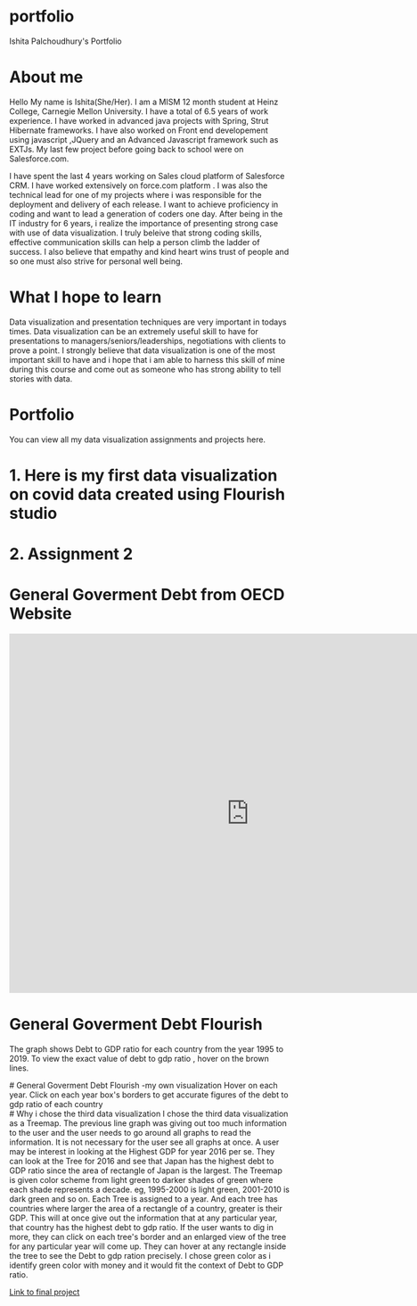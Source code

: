 # portfolio
Ishita Palchoudhury's Portfolio

# About me

Hello My name is Ishita(She/Her). I am a MISM 12 month student at Heinz College, Carnegie Mellon University. I have a total of 6.5 years of work experience. I have worked in advanced java projects with Spring, Strut Hibernate frameworks. I have also worked on Front end developement using javascript ,JQuery and an Advanced Javascript framework such as EXTJs. My last few project before going back to school were on Salesforce.com.

I have spent the last 4 years working on Sales cloud platform of Salesforce CRM. I have worked extensively on force.com platform . I was also the technical lead for one of my projects where i was responsible for the deployment and delivery of each release. I want to achieve proficiency in coding and want to lead a generation of coders one day. After being in the IT industry for 6 years, i realize the importance of presenting strong case with use of data visualization. I truly beleive that strong coding skills, effective communication skills can help a person climb the ladder of success. I also believe that empathy and kind heart wins trust of people and so one must also strive for personal well being.

# What I hope to learn

Data visualization and presentation techniques are very important in todays times. Data visualization can be an extremely useful skill to have for presentations to managers/seniors/leaderships, negotiations with clients to prove a point. I strongly believe that data visualization is one of the most important skill to have and i hope that i am able to harness this skill of mine during this course and come out as someone who has strong ability to tell stories with data.

# Portfolio

You can view all my data visualization assignments and projects here. 

# 1. Here is my first data visualization on covid data created using Flourish studio
<div class="flourish-embed flourish-chart" data-src="visualisation/7639959"><script src="https://public.flourish.studio/resources/embed.js"></script></div>

# 2. Assignment 2
# General Goverment Debt from OECD Website
<iframe src="https://data.oecd.org/chart/6vl2" width="860" height="645" style="border: 0" mozallowfullscreen="true" webkitallowfullscreen="true" allowfullscreen="true"><a href="https://data.oecd.org/chart/6vl2" target="_blank">OECD Chart: General government debt, Total, % of GDP, Annual, 2020</a></iframe>

# General Goverment Debt Flourish
The graph shows Debt to GDP ratio for each country from the year 1995 to 2019. To view the exact value of debt to gdp ratio , hover on the brown lines.
<div class="flourish-embed flourish-chart" data-src="visualisation/7674244"><script src="https://public.flourish.studio/resources/embed.js"></script></div>
# General Goverment Debt Flourish -my own visualization
Hover on each year. Click on each year box's borders to get accurate figures of the debt to gdp ratio of each country
<div class="flourish-embed flourish-hierarchy" data-src="visualisation/7676095"><script src="https://public.flourish.studio/resources/embed.js"></script></div>
# Why i chose the third data visualization
I chose the third data visualization as a Treemap. The previous line graph was giving out too much information to the user and the user needs to go around all graphs to read the information. It is not necessary for the user see all graphs at once. A user may be interest in looking at the Highest GDP for year 2016 per se. They can look at the Tree for 2016 and see that Japan has the highest debt to GDP ratio since the area of rectangle of Japan is the largest.
The Treemap is given color scheme from light green to darker shades of green where each shade represents a decade. eg, 1995-2000 is light green, 2001-2010 is dark green and so on.
Each Tree is assigned to a year. And each tree has countries where larger the area of a rectangle of a country, greater is their GDP. This will at once give out the information that at any particular year, that country has the highest debt to gdp ratio. 
If the user wants to dig in more, they can click on each tree's border and an enlarged view of the tree for any particular year will come up. They can hover at any rectangle inside the tree to see the Debt to gdp ration precisely.
I chose green color as i identify green color with money and it would fit the context of Debt to GDP ratio.

<a href="https://www.google.com/" target="_blank">Link to final project</a>

